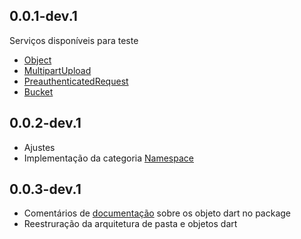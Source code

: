 ## 0.0.1-dev.1 

Serviços disponíveis para teste

- [Object](https://github.com/Suebersson/oracle_object_storage/blob/main/README.md#object)
- [MultipartUpload](https://github.com/Suebersson/oracle_object_storage/blob/main/README.md#multipartupload)
- [PreauthenticatedRequest](https://github.com/Suebersson/oracle_object_storage/blob/main/README.md#preauthenticatedrequest)
- [Bucket](https://github.com/Suebersson/oracle_object_storage/blob/main/README.md#bucket)

## 0.0.2-dev.1

- Ajustes
- Implementação da categoria [Namespace](https://github.com/Suebersson/oracle_object_storage/blob/main/README.md#namespace)

## 0.0.3-dev.1

- Comentários de [documentação](https://dart.dev/tools/linter-rules/public_member_api_docs) sobre os objeto dart no package
- Reestruração da arquitetura de pasta e objetos dart
